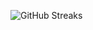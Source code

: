 ![GitHub Streaks](https://github-streaks-mqc9.onrender.com/streak/happilli/image?theme=midnight&cache_bust=1743825512&lang=ja)
